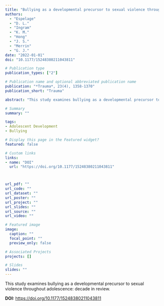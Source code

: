 ```yaml
---
title: "Bullying as a developmental precursor to sexual violence throughout adolescence: Decade in review"
authors:
  - "Espelage"
  - "D. L."
  - "Ingram"
  - "K. M."
  - "Hong"
  - "J. S."
  - "Merrin"
  - "G. J."
date: "2022-01-01"
doi: "10.1177/15248380211043811"

# Publication type
publication_types: ["2"]

# Publication name and optional abbreviated publication name
publication: "*Trauma*, 23(4), 1358-1370"
publication_short: "Trauma"

abstract: "This study examines bullying as a developmental precursor to sexual violence throughout adolescence: decade in review."

# Summary
summary: ""

tags:
- Adolescent Development
- Bullying

# Display this page in the Featured widget?
featured: false

# Custom links
links:
- name: "DOI"
  url: "https://doi.org/10.1177/15248380211043811"



url_pdf: ""
url_code: ""
url_dataset: ""
url_poster: ""
url_project: ""
url_slides: ""
url_source: ""
url_video: ""

# Featured image
image:
  caption: ""
  focal_point: ""
  preview_only: false

# Associated Projects
projects: []

# Slides
slides: ""
---
```


This study examines bullying as a developmental precursor to sexual violence throughout adolescence: decade in review.



**DOI:** https://doi.org/10.1177/15248380211043811

